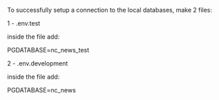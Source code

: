 To successfully setup a connection to the local databases, make 2 files:

1 - .env.test

inside the file add:

PGDATABASE=nc_news_test

2 - .env.development

inside the file add:

PGDATABASE=nc_news
